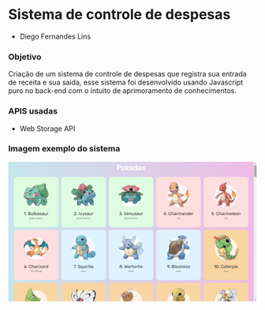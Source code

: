 # Sistema de controle de despesas

- Diego Fernandes Lins

### Objetivo
Criação de um sistema de controle de despesas que registra sua entrada de receita e sua saida, esse sistema foi desenvolvido usando Javascript puro no back-end com o intuito de aprimoramento de conhecimentos.

### APIS usadas
- Web Storage API

### Imagem exemplo do sistema
![](https://github.com/DiegoLins10/Pokedex/blob/origin/pokedex2.png)

